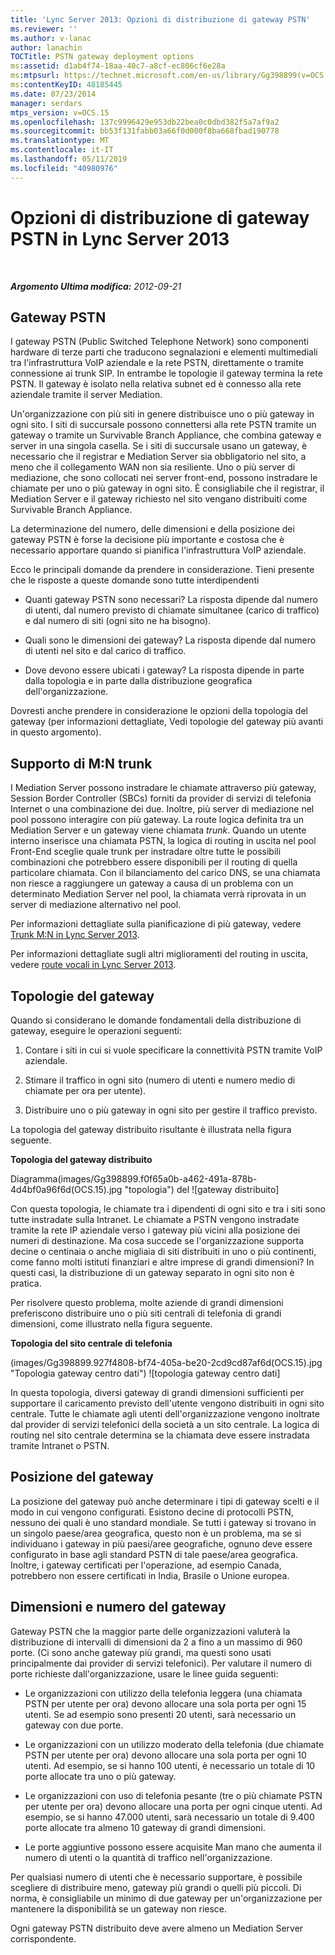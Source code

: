 ```yaml
---
title: 'Lync Server 2013: Opzioni di distribuzione di gateway PSTN'
ms.reviewer: ''
ms.author: v-lanac
author: lanachin
TOCTitle: PSTN gateway deployment options
ms:assetid: d1ab4f74-18aa-40c7-a8cf-ec806cf6e28a
ms:mtpsurl: https://technet.microsoft.com/en-us/library/Gg398899(v=OCS.15)
ms:contentKeyID: 48185445
ms.date: 07/23/2014
manager: serdars
mtps_version: v=OCS.15
ms.openlocfilehash: 137c9996429e953db22bea0c0dbd382f5a7af9a2
ms.sourcegitcommit: bb53f131fabb03a66f0d000f8ba668fbad190778
ms.translationtype: MT
ms.contentlocale: it-IT
ms.lasthandoff: 05/11/2019
ms.locfileid: "40980976"
---
```

<div data-xmlns="http://www.w3.org/1999/xhtml">

<div class="topic" data-xmlns="http://www.w3.org/1999/xhtml" data-msxsl="urn:schemas-microsoft-com:xslt" data-cs="http://msdn.microsoft.com/en-us/">

<div data-asp="http://msdn2.microsoft.com/asp">

# <a name="pstn-gateway-deployment-options-in-lync-server-2013"></a>Opzioni di distribuzione di gateway PSTN in Lync Server 2013

</div>

<div id="mainSection">

<div id="mainBody">

<span> </span>

_**Argomento Ultima modifica:** 2012-09-21_

<div>

## <a name="pstn-gateways"></a>Gateway PSTN

I gateway PSTN (Public Switched Telephone Network) sono componenti hardware di terze parti che traducono segnalazioni e elementi multimediali tra l'infrastruttura VoIP aziendale e la rete PSTN, direttamente o tramite connessione ai trunk SIP. In entrambe le topologie il gateway termina la rete PSTN. Il gateway è isolato nella relativa subnet ed è connesso alla rete aziendale tramite il server Mediation.

Un'organizzazione con più siti in genere distribuisce uno o più gateway in ogni sito. I siti di succursale possono connettersi alla rete PSTN tramite un gateway o tramite un Survivable Branch Appliance, che combina gateway e server in una singola casella. Se i siti di succursale usano un gateway, è necessario che il registrar e Mediation Server sia obbligatorio nel sito, a meno che il collegamento WAN non sia resiliente. Uno o più server di mediazione, che sono collocati nei server front-end, possono instradare le chiamate per uno o più gateway in ogni sito. È consigliabile che il registrar, il Mediation Server e il gateway richiesto nel sito vengano distribuiti come Survivable Branch Appliance.

La determinazione del numero, delle dimensioni e della posizione dei gateway PSTN è forse la decisione più importante e costosa che è necessario apportare quando si pianifica l'infrastruttura VoIP aziendale.

Ecco le principali domande da prendere in considerazione. Tieni presente che le risposte a queste domande sono tutte interdipendenti

  - Quanti gateway PSTN sono necessari? La risposta dipende dal numero di utenti, dal numero previsto di chiamate simultanee (carico di traffico) e dal numero di siti (ogni sito ne ha bisogno).

  - Quali sono le dimensioni dei gateway? La risposta dipende dal numero di utenti nel sito e dal carico di traffico.

  - Dove devono essere ubicati i gateway? La risposta dipende in parte dalla topologia e in parte dalla distribuzione geografica dell'organizzazione.

Dovresti anche prendere in considerazione le opzioni della topologia del gateway (per informazioni dettagliate, Vedi topologie del gateway più avanti in questo argomento).

<div>

## <a name="mn-trunk-support"></a>Supporto di M:N trunk

I Mediation Server possono instradare le chiamate attraverso più gateway, Session Border Controller (SBCs) forniti da provider di servizi di telefonia Internet o una combinazione dei due. Inoltre, più server di mediazione nel pool possono interagire con più gateway. La route logica definita tra un Mediation Server e un gateway viene chiamata *trunk*. Quando un utente interno inserisce una chiamata PSTN, la logica di routing in uscita nel pool Front-End sceglie quale trunk per instradare oltre tutte le possibili combinazioni che potrebbero essere disponibili per il routing di quella particolare chiamata. Con il bilanciamento del carico DNS, se una chiamata non riesce a raggiungere un gateway a causa di un problema con un determinato Mediation Server nel pool, la chiamata verrà riprovata in un server di mediazione alternativo nel pool.

Per informazioni dettagliate sulla pianificazione di più gateway, vedere [Trunk M:N in Lync Server 2013](lync-server-2013-m-n-trunk.md).

Per informazioni dettagliate sugli altri miglioramenti del routing in uscita, vedere [route vocali in Lync Server 2013](lync-server-2013-voice-routes.md).

</div>

<div>

## <a name="gateway-topologies"></a>Topologie del gateway

Quando si considerano le domande fondamentali della distribuzione di gateway, eseguire le operazioni seguenti:

1.  Contare i siti in cui si vuole specificare la connettività PSTN tramite VoIP aziendale.

2.  Stimare il traffico in ogni sito (numero di utenti e numero medio di chiamate per ora per utente).

3.  Distribuire uno o più gateway in ogni sito per gestire il traffico previsto.

La topologia del gateway distribuito risultante è illustrata nella figura seguente.

**Topologia del gateway distribuito**

Diagramma(images/Gg398899.f0f65a0b-a462-491a-878b-4d4bf0a96f6d(OCS.15).jpg "topologia") del ![gateway distribuito]

Con questa topologia, le chiamate tra i dipendenti di ogni sito e tra i siti sono tutte instradate sulla Intranet. Le chiamate a PSTN vengono instradate tramite la rete IP aziendale verso i gateway più vicini alla posizione dei numeri di destinazione. Ma cosa succede se l'organizzazione supporta decine o centinaia o anche migliaia di siti distribuiti in uno o più continenti, come fanno molti istituti finanziari e altre imprese di grandi dimensioni? In questi casi, la distribuzione di un gateway separato in ogni sito non è pratica.

Per risolvere questo problema, molte aziende di grandi dimensioni preferiscono distribuire uno o più siti centrali di telefonia di grandi dimensioni, come illustrato nella figura seguente.

**Topologia del sito centrale di telefonia**

(images/Gg398899.927f4808-bf74-405a-be20-2cd9cd87af6d(OCS.15).jpg "Topologia gateway centro dati") ![topologia gateway centro dati]

In questa topologia, diversi gateway di grandi dimensioni sufficienti per supportare il caricamento previsto dell'utente vengono distribuiti in ogni sito centrale. Tutte le chiamate agli utenti dell'organizzazione vengono inoltrate dal provider di servizi telefonici della società a un sito centrale. La logica di routing nel sito centrale determina se la chiamata deve essere instradata tramite Intranet o PSTN.

</div>

<div>

## <a name="gateway-location"></a>Posizione del gateway

La posizione del gateway può anche determinare i tipi di gateway scelti e il modo in cui vengono configurati. Esistono decine di protocolli PSTN, nessuno dei quali è uno standard mondiale. Se tutti i gateway si trovano in un singolo paese/area geografica, questo non è un problema, ma se si individuano i gateway in più paesi/aree geografiche, ognuno deve essere configurato in base agli standard PSTN di tale paese/area geografica. Inoltre, i gateway certificati per l'operazione, ad esempio Canada, potrebbero non essere certificati in India, Brasile o Unione europea.

</div>

<div>

## <a name="gateway-size-and-number"></a>Dimensioni e numero del gateway

Gateway PSTN che la maggior parte delle organizzazioni valuterà la distribuzione di intervalli di dimensioni da 2 a fino a un massimo di 960 porte. (Ci sono anche gateway più grandi, ma questi sono usati principalmente dai provider di servizi telefonici). Per valutare il numero di porte richieste dall'organizzazione, usare le linee guida seguenti:

  - Le organizzazioni con utilizzo della telefonia leggera (una chiamata PSTN per utente per ora) devono allocare una sola porta per ogni 15 utenti. Se ad esempio sono presenti 20 utenti, sarà necessario un gateway con due porte.

  - Le organizzazioni con un utilizzo moderato della telefonia (due chiamate PSTN per utente per ora) devono allocare una sola porta per ogni 10 utenti. Ad esempio, se si hanno 100 utenti, è necessario un totale di 10 porte allocate tra uno o più gateway.

  - Le organizzazioni con uso di telefonia pesante (tre o più chiamate PSTN per utente per ora) devono allocare una porta per ogni cinque utenti. Ad esempio, se si hanno 47.000 utenti, sarà necessario un totale di 9.400 porte allocate tra almeno 10 gateway di grandi dimensioni.

  - Le porte aggiuntive possono essere acquisite Man mano che aumenta il numero di utenti o la quantità di traffico nell'organizzazione.

Per qualsiasi numero di utenti che è necessario supportare, è possibile scegliere di distribuire meno, gateway più grandi o quelli più piccoli. Di norma, è consigliabile un minimo di due gateway per un'organizzazione per mantenere la disponibilità se un gateway non riesce.

Ogni gateway PSTN distribuito deve avere almeno un Mediation Server corrispondente.

</div>

</div>

</div>

<span> </span>

</div>

</div>

</div>


